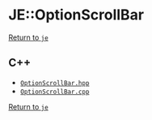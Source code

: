 # JE::OptionScrollBar

[Return to `je`](/docs/je.md)

## C++

- [`OptionScrollBar.hpp`](/src/je/OptionScrollBar.hpp)
- [`OptionScrollBar.cpp`](/src/je/OptionScrollBar.cpp)

[Return to `je`](/docs/je.md)